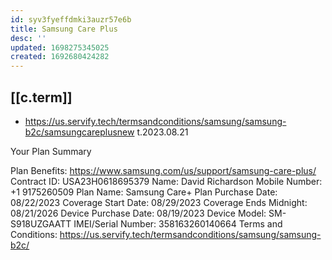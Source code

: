 ```yaml
---
id: syv3fyeffdmki3auzr57e6b
title: Samsung Care Plus
desc: ''
updated: 1698275345025
created: 1692680424282
---
```



## [[c.term]]

- https://us.servify.tech/termsandconditions/samsung/samsung-b2c/samsungcareplusnew t.2023.08.21

 Your Plan Summary
	
Plan Benefits: 	https://www.samsung.com/us/support/samsung-care-plus/
Contract ID: 	USA23H0618695379
Name: 	David Richardson
Mobile Number: 	+1 9175260509
Plan Name: 	Samsung Care+
Plan Purchase Date: 	08/22/2023
Coverage Start Date: 	08/29/2023
Coverage Ends Midnight: 	08/21/2026
Device Purchase Date: 	08/19/2023
Device Model: 	SM-S918UZGAATT
IMEI/Serial Number: 	358163260140664
Terms and Conditions: 	https://us.servify.tech/termsandconditions/samsung/samsung-b2c/
